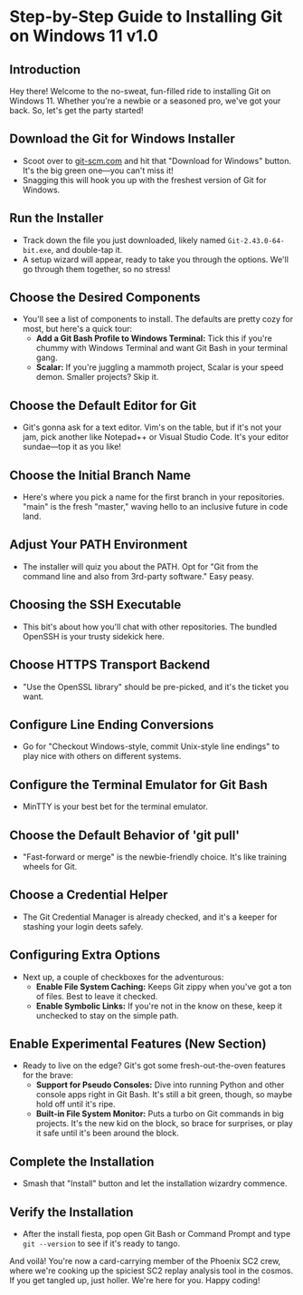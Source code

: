 # Step-by-Step Guide to Installing Git on Windows 11 v1.0

## Introduction
Hey there! Welcome to the no-sweat, fun-filled ride to installing Git on Windows 11. Whether you're a newbie or a seasoned pro, we've got your back. So, let's get the party started!

## Download the Git for Windows Installer
- Scoot over to [git-scm.com](https://git-scm.com/) and hit that "Download for Windows" button. It's the big green one—you can't miss it!
- Snagging this will hook you up with the freshest version of Git for Windows.

## Run the Installer
- Track down the file you just downloaded, likely named `Git-2.43.0-64-bit.exe`, and double-tap it.
- A setup wizard will appear, ready to take you through the options. We'll go through them together, so no stress!

## Choose the Desired Components
- You'll see a list of components to install. The defaults are pretty cozy for most, but here's a quick tour:
  - **Add a Git Bash Profile to Windows Terminal:** Tick this if you're chummy with Windows Terminal and want Git Bash in your terminal gang.
  - **Scalar:** If you're juggling a mammoth project, Scalar is your speed demon. Smaller projects? Skip it.

## Choose the Default Editor for Git
- Git's gonna ask for a text editor. Vim's on the table, but if it's not your jam, pick another like Notepad++ or Visual Studio Code. It's your editor sundae—top it as you like!

## Choose the Initial Branch Name
- Here's where you pick a name for the first branch in your repositories. "main" is the fresh "master," waving hello to an inclusive future in code land.

## Adjust Your PATH Environment
- The installer will quiz you about the PATH. Opt for "Git from the command line and also from 3rd-party software." Easy peasy.

## Choosing the SSH Executable
- This bit's about how you'll chat with other repositories. The bundled OpenSSH is your trusty sidekick here.

## Choose HTTPS Transport Backend
- "Use the OpenSSL library" should be pre-picked, and it's the ticket you want.

## Configure Line Ending Conversions
- Go for "Checkout Windows-style, commit Unix-style line endings" to play nice with others on different systems.

## Configure the Terminal Emulator for Git Bash
- MinTTY is your best bet for the terminal emulator.

## Choose the Default Behavior of 'git pull'
- "Fast-forward or merge" is the newbie-friendly choice. It's like training wheels for Git.

## Choose a Credential Helper
- The Git Credential Manager is already checked, and it's a keeper for stashing your login deets safely.

## Configuring Extra Options
- Next up, a couple of checkboxes for the adventurous:
  - **Enable File System Caching:** Keeps Git zippy when you've got a ton of files. Best to leave it checked.
  - **Enable Symbolic Links:** If you're not in the know on these, keep it unchecked to stay on the simple path.

## Enable Experimental Features (New Section)
- Ready to live on the edge? Git's got some fresh-out-the-oven features for the brave:
  - **Support for Pseudo Consoles:** Dive into running Python and other console apps right in Git Bash. It's still a bit green, though, so maybe hold off until it's ripe.
  - **Built-in File System Monitor:** Puts a turbo on Git commands in big projects. It's the new kid on the block, so brace for surprises, or play it safe until it's been around the block.

## Complete the Installation
- Smash that "Install" button and let the installation wizardry commence.

## Verify the Installation
- After the install fiesta, pop open Git Bash or Command Prompt and type `git --version` to see if it's ready to tango.

And voilà! You're now a card-carrying member of the Phoenix SC2 crew, where we're cooking up the spiciest SC2 replay analysis tool in the cosmos. If you get tangled up, just holler. We're here for you. Happy coding!
